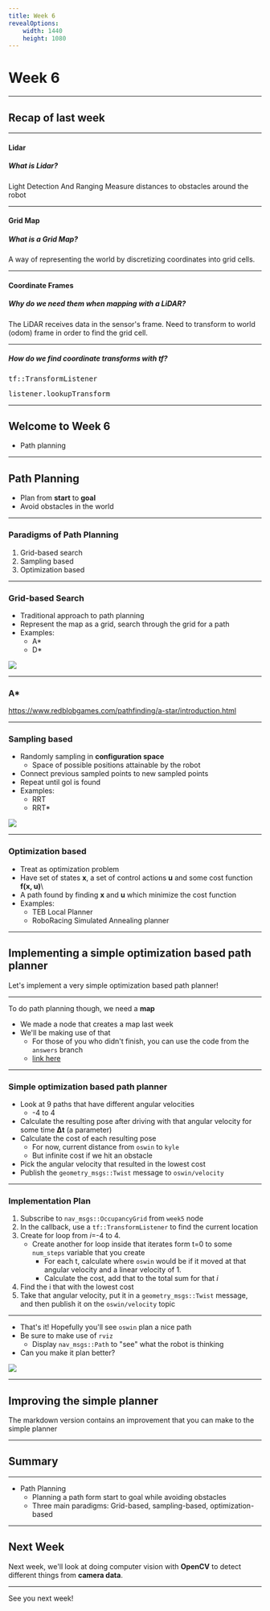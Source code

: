 ```yaml
---
title: Week 6
revealOptions:
    width: 1440
    height: 1080
---
```

# Week 6

---
## Recap of last week

----

#### Lidar

##### What is Lidar?
Light Detection And Ranging<!-- .element: class="fragment" data-fragment-index="0" --> 
Measure distances to obstacles around the robot<!-- .element: class="fragment" data-fragment-index="1" --> 

----

#### Grid Map
##### What is a Grid Map?
A way of representing the world by discretizing coordinates into grid cells.<!-- .element: class="fragment" data-fragment-index="0" --> 

----

#### Coordinate Frames
##### Why do we need them when mapping with a LiDAR?
The LiDAR receives data in the sensor's frame. Need to transform to world (odom) frame in order to find the grid cell.<!-- .element: class="fragment" data-fragment-index="0" --> 

----

##### How do we find coordinate transforms with tf?
<pre class="inline">tf::TransformListener</pre><!-- .element: class="fragment" data-fragment-index="0" --> 
<pre class="inline">listener.lookupTransform</pre><!-- .element: class="fragment" data-fragment-index="1" --> 

----

## Welcome to Week 6

- Path planning

---

## Path Planning

- Plan from **start** to **goal**
- Avoid obstacles in the world

----

### Paradigms of Path Planning

1. Grid-based search
2. Sampling based
3. Optimization based

----

### Grid-based Search

- Traditional approach to path planning
- Represent the map as a grid, search through the grid for a path
- Examples:
    - A*
    - D*

<img style="max-width: 500px; max-height: 500px" src="https://seangwyn.files.wordpress.com/2013/11/a-star-example.png" />

----

### A*

https://www.redblobgames.com/pathfinding/a-star/introduction.html

---

### Sampling based

- Randomly sampling in **configuration space**
    - Space of possible positions attainable by the robot
- Connect previous sampled points to new sampled points
- Repeat until gol is found
- Examples:
    - RRT
    - RRT*

<img src="https://www.researchgate.net/profile/Ahmad_Abbadi/publication/216452206/figure/fig2/AS:669443164233739@1536619096656/Example-of-RRT-Connect-with-the-trap-obstacle.png" />

----

### Optimization based
- Treat as optimization problem
- Have set of states **x**, a set of control actions **u** and some cost function **f(x, u)**\
- A path found by finding **x** and **u** which minimize the cost function
- Examples:
    - TEB Local Planner
    - RoboRacing Simulated Annealing planner

---

## Implementing a simple optimization based path planner

Let's implement a very simple optimization based path planner!

----

To do path planning though, we need a **map**
- We made a node that creates a map last week
- We'll be making use of that
    - For those of you who didn't finish, you can use the code from the `answers` branch
    - [link here](https://github.com/RoboJackets/ros-training/blob/answers/code/igvc_training_exercises/src/week5/main.cpp)

----

### Simple optimization based path planner
- Look at 9 paths that have different angular velocities
    - -4 to 4
- Calculate the resulting pose after driving with that angular velocity for some time **Δt** (a parameter)
- Calculate the cost of each resulting pose
    - For now, current distance from `oswin` to `kyle`
    - But infinite cost if we hit an obstacle
- Pick the angular velocity that resulted in the lowest cost
- Publish the `geometry_msgs::Twist` message to `oswin/velocity`

----

### Implementation Plan
1. Subscribe to `nav_msgs::OccupancyGrid` from `week5` node
2. In the callback, use a `tf::TransformListener` to find the current location
3. Create for loop from _i_=-4 to 4.
    - Create another for loop inside that iterates form t=0 to some `num_steps` variable that you create
        - For each t, calculate where `oswin` would be if it moved at that angular velocity and a linear velocity of 1.
        - Calculate the cost, add that to the total sum for that _i_
4. Find the i that with the lowest cost
5. Take that angular velocity, put it in a `geometry_msgs::Twist` message, and then publish it on the `oswin/velocity`
topic

----

- That's it! Hopefully you'll see `oswin` plan a nice path
- Be sure to make use of `rviz`
    - Display `nav_msgs::Path` to "see" what the robot is thinking
- Can you make it plan better?

<img style="max-width: 1000px; max-height: 1000px" src="https://i.imgur.com/Ps6RwRS.png" />

---

## Improving the simple planner

The markdown version contains an improvement that you can make to the simple planner

---

## Summary

----

- Path Planning
    + Planning a path form start to goal while avoiding obstacles
    + Three main paradigms: Grid-based, sampling-based, optimization-based

---

## Next Week
Next week, we'll look at doing computer vision with **OpenCV** to detect different things from **camera data**.

---

See you next week!
